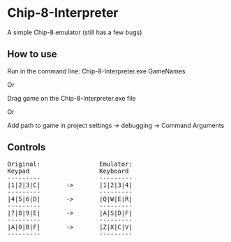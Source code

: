 # Chip-8-Interpreter
A simple Chip-8 emulator (still has a few bugs)


## How to use
Run in the command line:
Chip-8-Interpreter.exe GameNames

Or

Drag game on the Chip-8-Interpreter.exe file

Or

Add path to game in project settings -> debugging -> Command Arguments


## Controls
<pre>
Original:				 Emulator:
Keypad                   Keyboard
---------                ---------
|1|2|3|C|       ->       |1|2|3|4|
---------                ---------
|4|5|6|D|       ->       |Q|W|E|R|
---------                ---------
|7|8|9|E|       ->       |A|S|D|F|
---------                ---------
|A|0|B|F|       ->       |Z|X|C|V|
---------                ---------
</pre>
